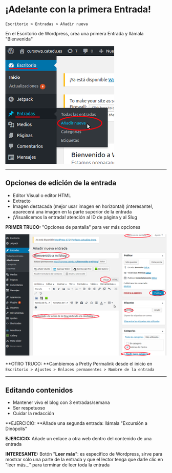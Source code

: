 # ¡Adelante con la primera Entrada!

`Escritorio > Entradas > Añadir nueva`

En el Escritorio de Wordpress, crea una primera Entrada y llámala "Bienvenida"

![](/assets/nueva_entrada.png)

---

## Opciones de edición de la entrada

* Editor Visual o editor HTML
* Extracto
* Imagen destacada \(mejor usar imagen en horizontal\) ¡interesante!, aparecerá una imagen en la parte superior de la entrada
* ¡Visualicemos la entrada! atención al ID de página y al Slug

**PRIMER TRUCO:** "Opciones de pantalla" para ver más opciones

![](/assets/editar_entrada_blog.png)

**OTRO TRUCO: **Cambiemos a Pretty Permalink desde el inicio en `Escritorio > Ajustes > Enlaces permanentes > Nombre de la entrada`

---

## Editando contenidos

* Mantener vivo el blog con 3 entradas/semana
* Ser respetuoso
* Cuidar la redacción

**EJERCICIO: **Añade una segunda entrada: llámala "Excursión a Dinópolis"

**EJERCICIO:** Añade un enlace a otra web dentro del contenido de una entrada

**INTERESANTE:** Botón "**Leer más**": es específico de Wordpress, sirve para mostrar sólo una parte de la entrada y que el lector tenga que darle clic en "leer más..." para terminar de leer toda la entrada

